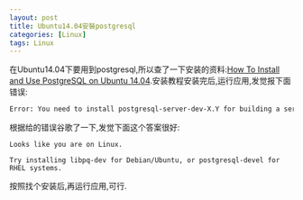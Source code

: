 ```yaml
---
layout: post
title: Ubuntu14.04安裝postgresql
categories: [Linux]
tags: Linux
---
```


在Ubuntu14.04下要用到postgresql,所以查了一下安装的资料:[How To Install and Use PostgreSQL on Ubuntu 14.04](https://www.digitalocean.com/community/tutorials/how-to-install-and-use-postgresql-on-ubuntu-14-04).安装教程安装完后,运行应用,发觉报下面错误:

```sh
Error: You need to install postgresql-server-dev-X.Y for building a server-side extension or libpq-dev for building a client-side application.
```

根据给的错误谷歌了一下,发觉下面这个答案很好:

```text
Looks like you are on Linux.

Try installing libpq-dev for Debian/Ubuntu, or postgresql-devel for RHEL systems.
```
按照找个安装后,再运行应用,可行.
